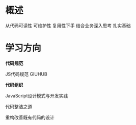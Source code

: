 # 概述
从代码可读性 可维护性 复用性下手  结合业务深入思考  扎实基础


# 学习方向

**代码规范**  

JS代码规范 GIUHUB

**代码组织**

JavaScript设计模式与开发实践 

代码整洁之道 

重构改善既有代码的设计